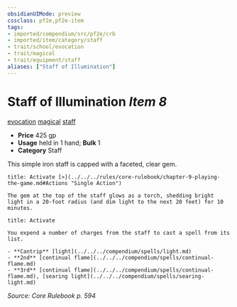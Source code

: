 ```yaml
---
obsidianUIMode: preview
cssclass: pf2e,pf2e-item
tags:
- imported/compendium/src/pf2e/crb
- imported/item/category/staff
- trait/school/evocation
- trait/magical
- trait/equipment/staff
aliases: ["Staff of Illumination"]
---
```

# Staff of Illumination *Item 8*  
[evocation](evocation.md)  [magical](magical.md)  [staff](rules/traits/staff.md)  

- **Price** 425 gp
- **Usage** held in 1 hand; **Bulk** 1
- **Category** Staff

This simple iron staff is capped with a faceted, clear gem.

```ad-embed-ability
title: Activate [>](../../../rules/core-rulebook/chapter-9-playing-the-game.md#Actions "Single Action")

The gem at the top of the staff glows as a torch, shedding bright light in a 20-foot radius (and dim light to the next 20 feet) for 10 minutes.
```

```ad-embed-ability
title: Activate

You expend a number of charges from the staff to cast a spell from its list.

- **Cantrip** [light](../../../compendium/spells/light.md)
- **2nd** [continual flame](../../../compendium/spells/continual-flame.md)
- **3rd** [continual flame](../../../compendium/spells/continual-flame.md), [searing light](../../../compendium/spells/searing-light.md)
```

*Source: Core Rulebook p. 594*
